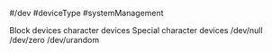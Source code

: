 #/dev #deviceType #systemManagement 

Block devices
character devices
Special character devices
	/dev/null
	/dev/zero
	/dev/urandom